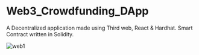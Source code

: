 # Web3_Crowdfunding_DApp
A Decentralized application made using Third web, React &amp; Hardhat. Smart Contract written in Solidity.

![web1](https://user-images.githubusercontent.com/113940066/207273250-33627334-b893-4cad-8fc3-d1c4fe703668.png)
